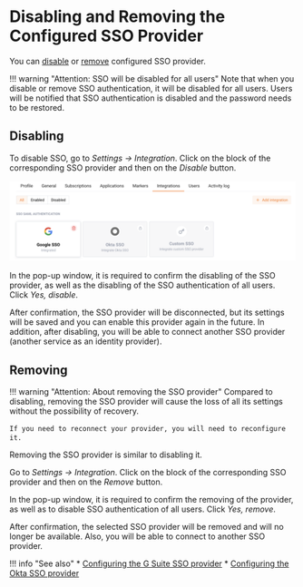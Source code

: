 #   Disabling and Removing the Configured SSO Provider

[img-disable-sso-provider]:     ../../../images/admin-guides/configuration-guides/sso/disable-sso-provider.png

[doc-setup-sso-gsuite]:     gsuite/overview.md
[doc-setup-sso-okta]:       okta/overview.md

[anchor-disable]:   #disabling
[anchor-remove]:    #removing

You can [disable][anchor-disable] or [remove][anchor-remove] configured SSO provider.

!!! warning "Attention: SSO will be disabled for all users"
    Note that when you disable or remove SSO authentication, it will be disabled for all users. Users will be notified that SSO authentication is disabled and the password needs to be restored.

##  Disabling

To disable SSO, go to *Settings → Integration*. Click on the block of the corresponding SSO provider and then on the *Disable* button.

![!disabling-sso-provider][img-disable-sso-provider]

In the pop-up window, it is required to confirm the disabling of the SSO provider, as well as the disabling of the SSO authentication of all users.
Click *Yes, disable*.

After confirmation, the SSO provider will be disconnected, but its settings will be saved and you can enable this provider again in the future. In addition, after disabling, you will be able to connect another SSO provider (another service as an identity provider).

##  Removing

!!! warning "Attention: About removing the SSO provider"
    Compared to disabling, removing the SSO provider will cause the loss of all its settings without the possibility of recovery.
    
    If you need to reconnect your provider, you will need to reconfigure it.


Removing the SSO provider is similar to disabling it.

Go to *Settings → Integration*. Click on the block of the corresponding SSO provider and then on the *Remove* button.

In the pop-up window, it is required to confirm the removing of the provider, as well as to disable SSO authentication of all users.
Click *Yes, remove*.

After confirmation, the selected SSO provider will be removed and will no longer be available. Also, you will be able to connect to another SSO provider.

!!! info "See also"
    *   [Configuring the G Suite SSO provider][doc-setup-sso-gsuite]
    *   [Configuring the Okta SSO provider][doc-setup-sso-okta]